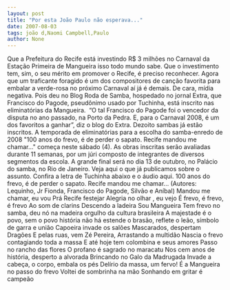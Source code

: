 ```yaml
---
layout: post
title: "Por esta João Paulo não esperava..."
date: 2007-08-03
tags: joão d,Naomi Campbell,Paulo
author: None
---
```

Que a Prefeitura do Recife est&aacute; investindo R$ 3 milh&otilde;es no Carnaval da Esta&ccedil;&atilde;o Primeira de Mangueira isso todo mundo sabe. Que o investimento tem, sim, o seu m&eacute;rito em promover o Recife, &eacute; preciso reconhecer.
Agora que um traficante foragido &eacute; um dos compositores de can&ccedil;&atilde;o favorita para embalar a verde-rosa no pr&oacute;ximo Carnaval a&iacute; j&aacute; &eacute; demais. De cara, m&iacute;dia negativa.
Pois deu no Blog Roda de Samba, hospedado no jornal Extra, que Francisco do Pagode, pseud&ocirc;nimo usado por Tuchinha, est&aacute; inscrito nas eliminat&oacute;rias da Mangueira.&nbsp; 
&ldquo;O tal Francisco do Pagode foi o vencedor da disputa no ano passado, na Porto da Pedra. E, para o Carnaval 2008, &eacute; um dos favoritos a ganhar&rdquo;, diz o blog do Extra.
Dezoito sambas j&aacute; est&atilde;o inscritos. A temporada de eliminat&oacute;rias para a escolha do samba-enredo de 2008 &quot;100 anos do frevo, &eacute; de perder o sapato. Recife mandou me chamar...&quot; come&ccedil;a neste s&aacute;bado (4). 
As&nbsp;obras inscritas ser&atilde;o avaliadas durante&nbsp;11 semanas, por um j&uacute;ri composto de integrantes de diversos segmentos da escola. A grande final ser&aacute; no dia 13 de outubro, no Pal&aacute;cio do samba, no Rio de Janeiro.&nbsp;Veja aqui o que j&aacute; publicamos sobre o assunto.
Confira a letra de Tuchinha abaixo e o &aacute;udio aqui.
100 anos do frevo, &eacute; de perder o sapato. Recife mandou me chamar...
(Autores: Lequinho, Jr Fionda, Francisco do Pagode, Silv&atilde;o e An&iacute;bal)
Mandou me chamar, eu vou
Pr&aacute; Recife festejar
Alegria no olhar , eu vejo
&Eacute; frevo, &eacute; frevo, &eacute; frevo
Ao som de clarins
Descendo a ladeira
Sou Mangueira
Tem frevo no samba,
deu n&oacute; na madeira
orgulho da cultura brasileira
A majestade &eacute; o povo,
sem o povo hist&oacute;ria n&atilde;o h&aacute;
estende o bras&atilde;o, reflete o le&atilde;o,
s&iacute;mbolo de garra e uni&atilde;o
Capoeira invade os sal&otilde;es
Mascarados, despertam Drag&otilde;es
E pelas ruas, vem Z&eacute; Pereira,
Arrastando a multid&atilde;o
Nascia o frevo contagiando toda a massa 
E at&eacute; hoje tem colombina e seus amores
Passo no rancho das flores
O profano &eacute; sagrado no maracatu
Nos cem anos de hist&oacute;ria, desperto a alvorada
Brincando no Galo da Madrugada
Invade a cabe&ccedil;a, o corpo, embala os p&eacute;s
Del&iacute;rio da massa, um fervo!
&Eacute; a Mangueira no passo do frevo
Voltei de sombrinha na m&atilde;o
Sonhando em gritar &eacute; campe&atilde;o 